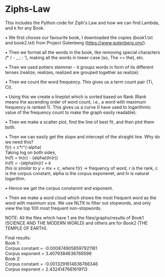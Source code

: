 # Ziphs-Law
This includes the Python code for Ziph's Law and how we can find Lambda, and k for any Book. 

• We first choose our favourite book, I downloaded the copies (book1.txt and book2.txt) from Project Gutenberg (https://www.gutenberg.org/). 

• Then we format all the words in the book, like removing special characters (* / - _ ; : '), making all the words in lower-case (so, The == the), etc. 

• Then we used potters stemmer - it groups words in form of its different tenses (realize, realizes, realized are grouped together as realize). 

• Then we count the word frequency. This gives us a term count pair {Ti, Ci}. 

• Using this we create a lineplot which is sorted based on Rank (Rank means the ascending order of word count, i.e., a word with maximum frequency is ranked 1). This gives us a curve (I have used to logarithmic value of the frequency count to make the graph easily readable). 

• Then we make a scatter plot, find the line of best fit, and then plot them both.

• Then we can easily get the slope and intercept of the straight line. Why do we need this?
    <br>f(r) = c*r^(-alpha)
    <br>Taking log on both sides,
    <br>ln(f) = ln(c) - (alpha)(ln(r))
    <br>ln(f) = -(alpha)*ln(r) + k
    <br>this is similar to y = m*x + c, where f(r) -> frequency of word, r is the rank, c is the corpus constant, alpha is the corpus exponenet, and ln is natural logarithm.

• Hence we get the corpus constanmt and exponent.

• Then we make a word cloud which shows the most frequent word as the word with maximum size. We use NLTK to filter out stopwords, and only view the top 100 most frequent non-stopwords.  

NOTE: All the files which have 1 are the files/graphs/results of Book1 (SCIENCE AND THE MODERN WORLD) and others are for Book2 (THE TEMPLE OF EARTH). 

Final results: 
    <br>Book 1:
        <br>Corpus constant = -0.0008749058597921181
        <br>Corpus exponent = 3.4079384636769596
    <br>Book 2:
        <br>Corpus constant = -0.0013291614836786346
        <br>Corpus exponent = 2.4324147661619113
        
